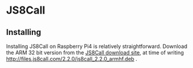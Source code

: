 # JS8Call
## Installing
Installing JS8Call on Raspberry Pi4 is relatively straightforward.
Download the ARM 32 bit version from the [JS8Call download site](http://files.js8call.com/latest.html), at time of writing
http://files.js8call.com/2.2.0/js8call_2.2.0_armhf.deb .


